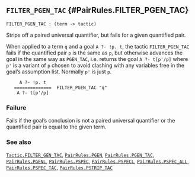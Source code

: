 ## `FILTER_PGEN_TAC` {#PairRules.FILTER_PGEN_TAC}


```
FILTER_PGEN_TAC : (term -> tactic)
```



Strips off a paired universal quantifier,
but fails for a given quantified pair.


When applied to a term `q` and a goal `A ?- !p. t`,
the tactic `FILTER_PGEN_TAC` fails if the quantified pair `p` is the same as
`p`, but otherwise advances the goal in the same way as `PGEN_TAC`,
i.e. returns the goal `A ?- t[p'/p]` where `p'` is a variant of `p` chosen to
avoid clashing with any variables free in the goal’s assumption list.
Normally `p'` is just `p`.
    
         A ?- !p. t
       ==============  FILTER_PGEN_TAC "q"
        A ?- t[p'/p]
    



### Failure

Fails if the goal’s conclusion is not a paired universal quantifier or the
quantified pair is equal to the given term.

### See also

[`Tactic.FILTER_GEN_TAC`](#Tactic.FILTER_GEN_TAC), [`PairRules.PGEN`](#PairRules.PGEN), [`PairRules.PGEN_TAC`](#PairRules.PGEN_TAC), [`PairRules.PGENL`](#PairRules.PGENL), [`PairRules.PSPEC`](#PairRules.PSPEC), [`PairRules.PSPECL`](#PairRules.PSPECL), [`PairRules.PSPEC_ALL`](#PairRules.PSPEC_ALL), [`PairRules.PSPEC_TAC`](#PairRules.PSPEC_TAC), [`PairRules.PSTRIP_TAC`](#PairRules.PSTRIP_TAC)

